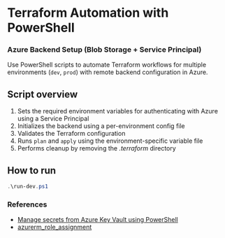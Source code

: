 # Terraform Automation with PowerShell

### Azure Backend Setup (Blob Storage + Service Principal)

Use PowerShell scripts to automate Terraform workflows for multiple environments (`dev`, `prod`) with remote backend configuration in Azure.


## Script overview
1. Sets the required environment variables for authenticating with Azure using a Service Principal
2. Initializes the backend using a per-environment config file
3. Validates the Terraform configuration
4. Runs `plan` and `apply` using the environment-specific variable file
5. Performs cleanup by removing the _.terraform_ directory


## How to run
```powershell
.\run-dev.ps1
```


### References
* [Manage secrets from Azure Key Vault using PowerShell](https://learn.microsoft.com/en-us/azure/key-vault/secrets/quick-create-powershell)
* [azurerm_role_assignment](https://registry.terraform.io/providers/hashicorp/azurerm/latest/docs/resources/role_assignment)

